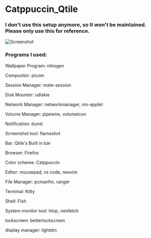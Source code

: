 # Catppuccin_Qtile
### I don't use this setup anymore, so It won't be maintained. Please only use this for reference.
![Screenshot](https://i.redd.it/x1ra7fhiij691.jpg)

### Programs I used:
  Wallpaper Program: nitrogen  
                                                                                                                              
  Compositor: picom  
                                                                                                                                 
  Session Manager: mate-session
                                                                                                                                     
  Disk Mounter: udiskie  
                                                                                                                                      
  Network Manager: networkmanager, nm-applet
                                                                                                                                        
  Volume Manager: pipewire, volumeicon   
                                                                                                                                    
  Notification: dunst   
                                                                                                                                     
  Screenshot tool: flameshot    
               
  Bar: Qtile's Built in bar

  Browser: Firefox

  Color scheme: Catppuccin

  Editor: mousepad, vs code, neovim

  File Manager: pcmanfm, ranger

  Terminal: Kitty

  Shell: Fish

  System monitor tool: htop, neofetch

  lockscreen: betterlockscreen

  display manager: lightdm
